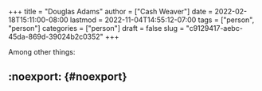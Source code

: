 +++
title = "Douglas Adams"
author = ["Cash Weaver"]
date = 2022-02-18T15:11:00-08:00
lastmod = 2022-11-04T14:55:12-07:00
tags = ["person", "person"]
categories = ["person"]
draft = false
slug = "c9129417-aebc-45da-869d-39024b2c0352"
+++

Among other things:


## :noexport: {#noexport}
